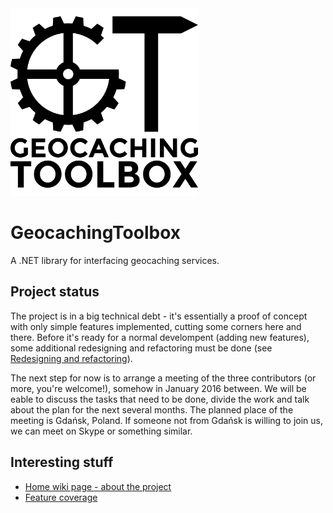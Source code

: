 <img src="https://raw.githubusercontent.com/krzema12/GeocachingToolbox/master/Working/Logo/Logo-V2.png" height="300">

# GeocachingToolbox
A .NET library for interfacing geocaching services.

## Project status

The project is in a big technical debt - it's essentially a proof of concept with only simple features implemented, cutting some corners here and there. Before it's ready for a normal develompent (adding new features), some additional redesigning and refactoring must be done (see [Redesigning and refactoring](https://github.com/krzema12/GeocachingToolbox/wiki/Redesigning-and-refactoring)).

The next step for now is to arrange a meeting of the three contributors (or more, you're welcome!), somehow in January 2016 between. We will be eable to discuss the tasks that need to be done, divide the work and talk about the plan for the next several months. The planned place of the meeting is Gdańsk, Poland. If someone not from Gdańsk is willing to join us, we can meet on Skype or something similar.

## Interesting stuff
- [Home wiki page - about the project](https://github.com/krzema12/GeocachingToolbox/wiki)
- [Feature coverage](https://github.com/krzema12/GeocachingToolbox/wiki/Feature-coverage)
